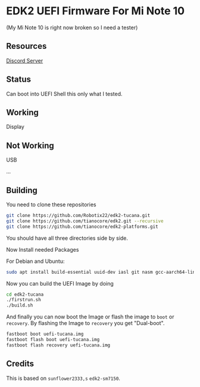 # EDK2 UEFI Firmware For Mi Note 10
(My Mi Note 10 is right now broken so I need a tester)

## Resources

[Discord Server](https://discord.gg/Gb4KAqAQdm)

## Status

Can boot into UEFI Shell this only what I tested.

## Working

Display

## Not Working

USB

...

## Building

You need to clone these repositories 

```bash
git clone https://github.com/Robotix22/edk2-tucana.git
git clone https://github.com/tianocore/edk2.git --recursive
git clone https://github.com/tianocore/edk2-platforms.git
```
You should have all three directories side by side.

Now Install needed Packages

For Debian and Ubuntu:

```bash
sudo apt install build-essential uuid-dev iasl git nasm gcc-aarch64-linux-gnu abootimg python3-distutils gettext
```

Now you can build the UEFI Image by doing

```bash
cd edk2-tucana
./firstrun.sh
./build.sh
```

And finally you can now boot the Image or flash the image to `boot` or `recovery`.
By flashing the Image to `recovery` you get "Dual-boot".

```bash
fastboot boot uefi-tucana.img
fastboot flash boot uefi-tucana.img
fastboot flash recovery uefi-tucana.img
```

## Credits

This is based on `sunflower2333,s` `edk2-sm7150`.

